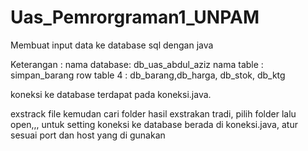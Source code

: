 # Uas_Pemrorgraman1_UNPAM
Membuat input data ke database sql dengan java

Keterangan : 
nama database: db_uas_abdul_aziz
nama table : simpan_barang
row table 4 : db_barang,db_harga, db_stok, db_ktg

koneksi ke database terdapat pada koneksi.java.


exstrack file kemudan cari folder hasil exstrakan tradi, pilih folder lalu open,,,
untuk setting koneksi ke database berada di koneksi.java, atur sesuai port dan host yang di gunakan
